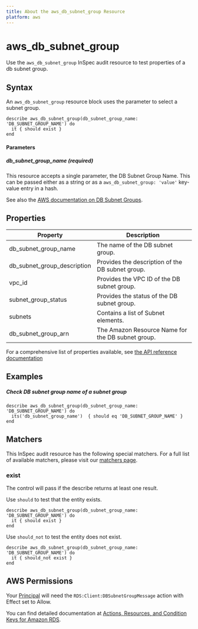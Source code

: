 ```yaml
---
title: About the aws_db_subnet_group Resource
platform: aws
---
```


# aws_db_subnet_group

Use the `aws_db_subnet_group` InSpec audit resource to test properties of a db subnet group.

## Syntax

 An `aws_db_subnet_group` resource block uses the parameter to select a subnet group.

    describe aws_db_subnet_group(db_subnet_group_name: 'DB_SUBNET_GROUP_NAME') do
      it { should exist }
    end

#### Parameters

##### db\_subnet\_group\_name _(required)_

This resource accepts a single parameter, the DB Subnet Group Name.
This can be passed either as a string or as a `aws_db_subnet_group: 'value'` key-value entry in a hash.

See also the [AWS documentation on DB Subnet Groups](https://docs.aws.amazon.com/AmazonRDS/latest/UserGuide/USER_VPC.WorkingWithRDSInstanceinaVPC.html#USER_VPC.Subnets).


## Properties

| Property                     | Description |
| ---                         | --- |
| db_subnet_group_name    | The name of the DB subnet group. |
| db_subnet_group_description    | Provides the description of the DB subnet group. |
| vpc_id    | Provides the VPC ID of the DB subnet group. |
| subnet_group_status    | Provides the status of the DB subnet group. |
| subnets    | Contains a list of Subnet elements. |
| db_subnet_group_arn    | The Amazon Resource Name for the DB subnet group. |

For a comprehensive list of properties available, see [the API reference documentation](https://docs.aws.amazon.com/AmazonRDS/latest/APIReference/API_DBSubnetGroup.html)

## Examples

##### Check DB subnet group name of a subnet group

    describe aws_db_subnet_group(db_subnet_group_name: 'DB_SUBNET_GROUP_NAME') do
      its('db_subnet_group_name')  { should eq 'DB_SUBNET_GROUP_NAME' }
    end

## Matchers

This InSpec audit resource has the following special matchers. For a full list of available matchers, please visit our [matchers page](https://www.inspec.io/docs/reference/matchers/).

### exist

The control will pass if the describe returns at least one result.

Use `should` to test that the entity exists.

    describe aws_db_subnet_group(db_subnet_group_name: 'DB_SUBNET_GROUP_NAME') do
      it { should exist }
    end

Use `should_not` to test the entity does not exist.

    describe aws_db_subnet_group(db_subnet_group_name: 'DB_SUBNET_GROUP_NAME') do
      it { should_not exist }
    end

## AWS Permissions

Your [Principal](https://docs.aws.amazon.com/IAM/latest/UserGuide/intro-structure.html#intro-structure-principal) will need the `RDS:Client:DBSubnetGroupMessage` action with Effect set to Allow.

You can find detailed documentation at [Actions, Resources, and Condition Keys for Amazon RDS](https://docs.aws.amazon.com/IAM/latest/UserGuide/list_amazonrds.html).